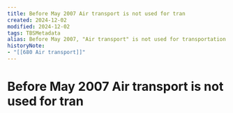 ```yaml
---
title: Before May 2007 Air transport is not used for tran
created: 2024-12-02
modified: 2024-12-02
tags: TBSMetadata
alias: Before May 2007, "Air transport" is not used for transportation of passengers.
historyNote:
- "[[680 Air transport]]"
---
```

# Before May 2007 Air transport is not used for tran
